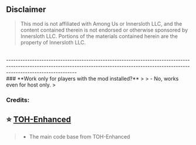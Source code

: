 ## Disclaimer
> This mod is not affiliated with Among Us or Innersloth LLC, and the content contained therein is not endorsed or otherwise sponsored by Innersloth LLC. Portions of the materials contained herein are the property of Innersloth LLC.
<br>
------------------------------------------------------------------------------------------------------------------------------------------------------------------------------------------
<br>
### **Work only for players with the mod installed?**
> 
> - No, works even for host only.
>
<br>

### Credits:

## :star: [TOH-Enhanced](https://github.com/0xDrMoe/TownofHost-Enhanced/) 
> 
> - The main code base from TOH-Enhanced
>
